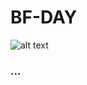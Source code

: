 # BF-DAY

![alt text](https://github.com/Sylvat160/BF-DAY/blob/main/img/Screenshot_20221210_162133.png?raw=true)


### ...
